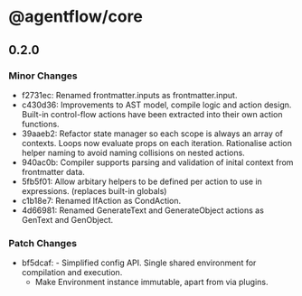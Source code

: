 # @agentflow/core

## 0.2.0

### Minor Changes

- f2731ec: Renamed frontmatter.inputs as frontmatter.input.
- c430d36: Improvements to AST model, compile logic and action design. Built-in control-flow actions have been extracted into their own action functions.
- 39aaeb2: Refactor state manager so each scope is always an array of contexts.
  Loops now evaluate props on each iteration.
  Rationalise action helper naming to avoid naming collisions on nested actions.
- 940ac0b: Compiler supports parsing and validation of inital context from frontmatter data.
- 5fb5f01: Allow arbitary helpers to be defined per action to use in expressions. (replaces built-in globals)
- c1b18e7: Renamed IfAction as CondAction.
- 4d66981: Renamed GenerateText and GenerateObject actions as GenText and GenObject.

### Patch Changes

- bf5dcaf: - Simplified config API. Single shared environment for compilation and execution.
  - Make Environment instance immutable, apart from via plugins.
